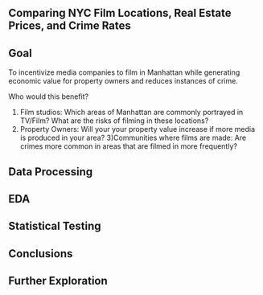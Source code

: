 Comparing NYC Film Locations, Real Estate Prices, and Crime Rates
-

Goal
-
To incentivize media companies to film in Manhattan while generating economic value for property owners and reduces instances of crime.

Who would this benefit?
1) Film studios: Which areas of Manhattan are commonly portrayed in TV/Film? What are the risks of filming in these locations?
2) Property Owners: Will your your property value increase if more media is produced in your area?
3)Communities where films are made: Are crimes more common in areas that are filmed in more frequently?

Data Processing
-

EDA
-

Statistical Testing
-

Conclusions
-

Further Exploration
-
